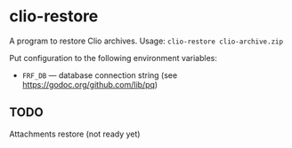 # clio-restore

A program to restore Clio archives. Usage: `clio-restore clio-archive.zip`

Put configuration to the following environment variables:

* `FRF_DB` — database connection string (see https://godoc.org/github.com/lib/pq)

## TODO

Attachments restore (not ready yet)

